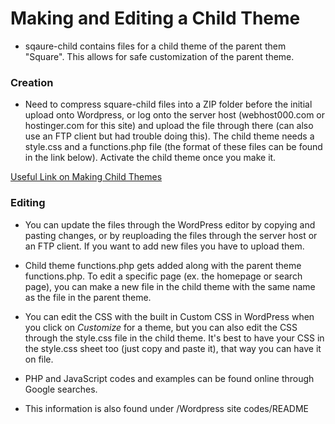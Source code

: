 # Making and Editing a Child Theme

* sqaure-child contains files for a child theme of the parent them "Square". This allows for safe customization of the parent theme.

### Creation
* Need to compress square-child files into a ZIP folder before the initial upload onto Wordpress, or log onto the server host (webhost000.com or hostinger.com for this site) and upload the file through there (can also use an FTP client but had trouble doing this). The child theme needs a style.css and a functions.php file (the format of these files can be found in the link below). Activate the child theme once you make it.

[Useful Link on Making Child Themes](https://codex.wordpress.org/Child_Themes)

### Editing
* You can update the files through the WordPress editor by copying and pasting changes, or by reuploading the files through the server host or an FTP client. If you want to add new files you have to upload them.
* Child theme functions.php gets added along with the parent theme functions.php. To edit a specific page (ex. the homepage or search page), you can make a new file in the child theme with the same name as the file in the parent theme.
* You can edit the CSS with the built in Custom CSS in WordPress when you click on *Customize* for a theme, but you can also edit the CSS through the style.css file in the child theme. It's best to have your CSS in the style.css sheet too (just copy and paste it), that way you can have it on file.
* PHP and JavaScript codes and examples can be found online through Google searches.

* This information is also found under /Wordpress site codes/README

